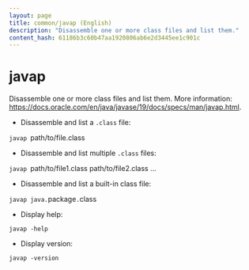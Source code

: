 ```yaml
---
layout: page
title: common/javap (English)
description: "Disassemble one or more class files and list them."
content_hash: 61186b3c60b47aa1920806ab6e2d3445ee1c901c
---
```

# javap

Disassemble one or more class files and list them.
More information: <https://docs.oracle.com/en/java/javase/19/docs/specs/man/javap.html>.

- Disassemble and list a `.class` file:

`javap `<span class="tldr-var badge badge-pill bg-dark-lm bg-white-dm text-white-lm text-dark-dm font-weight-bold">path/to/file.class</span>

- Disassemble and list multiple `.class` files:

`javap `<span class="tldr-var badge badge-pill bg-dark-lm bg-white-dm text-white-lm text-dark-dm font-weight-bold">path/to/file1.class path/to/file2.class ...</span>

- Disassemble and list a built-in class file:

`javap java.`<span class="tldr-var badge badge-pill bg-dark-lm bg-white-dm text-white-lm text-dark-dm font-weight-bold">package</span>`.`<span class="tldr-var badge badge-pill bg-dark-lm bg-white-dm text-white-lm text-dark-dm font-weight-bold">class</span>

- Display help:

`javap -help`

- Display version:

`javap -version`
